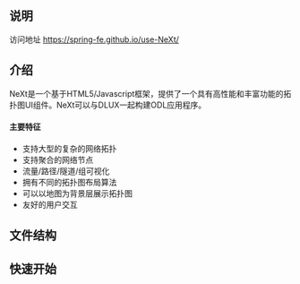 ## 说明


访问地址 https://spring-fe.github.io/use-NeXt/

## 介绍
NeXt是一个基于HTML5/Javascript框架，提供了一个具有高性能和丰富功能的拓扑图UI组件。NeXt可以与DLUX一起构建ODL应用程序。
#### 主要特征
- 支持大型的复杂的网络拓扑
- 支持聚合的网络节点
- 流量/路径/隧道/组可视化
- 拥有不同的拓扑图布局算法
- 可以以地图为背景层展示拓扑图
- 友好的用户交互

## 文件结构
## 快速开始
